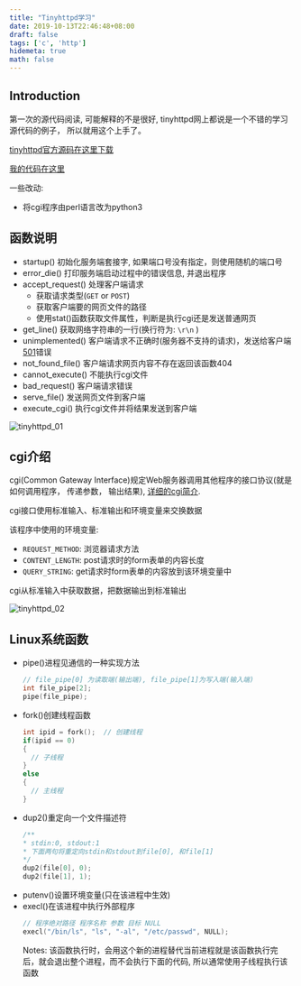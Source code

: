 ```yaml
---
title: "Tinyhttpd学习"
date: 2019-10-13T22:46:48+08:00
draft: false
tags: ['c', 'http']
hidemeta: true
math: false
---
```


## Introduction

第一次的源代码阅读, 可能解释的不是很好, tinyhttpd网上都说是一个不错的学习源代码的例子， 所以就用这个上手了。

[tinyhttpd官方源码在这里下载](https://sourceforge.net/projects/tiny-httpd/)

[我的代码在这里](https://github.com/jiaoshijie/misc_code/tree/main/c-like/tinyhttpd)

一些改动:
- 将cgi程序由perl语言改为python3

## 函数说明


- startup() 初始化服务端套接字, 如果端口号没有指定，则使用随机的端口号
- error_die() 打印服务端启动过程中的错误信息, 并退出程序
- accept_request() 处理客户端请求
  - 获取请求类型(`GET` or `POST`)
  - 获取客户端要的网页文件的路径
  - 使用stat()函数获取文件属性，判断是执行cgi还是发送普通网页
- get_line() 获取网络字符串的一行(换行符为: `\r\n` )
- unimplemented() 客户端请求不正确时(服务器不支持的请求)，发送给客户端[501](https://man.ilovefishc.com/pageHTML5/HTTP.html)错误
- not_found_file() 客户端请求网页内容不存在返回该函数404
- cannot_execute() 不能执行cgi文件
- bad_request() 客户端请求错误
- serve_file() 发送网页文件到客户端
-  execute_cgi() 执行cgi文件并将结果发送到客户端

![tinyhttpd_01](../../images/tinyhttpd_01.png)

## cgi介绍

cgi(Common Gateway Interface)规定Web服务器调用其他程序的接口协议(就是如何调用程序， 传递参数， 输出结果), [详细的cgi简介](https://blog.csdn.net/xiaominthere/article/details/32328589).

cgi接口使用标准输入、标准输出和环境变量来交换数据

该程序中使用的环境变量:
- `REQUEST_METHOD`: 浏览器请求方法
- `CONTENT_LENGTH`: post请求时的form表单的内容长度
- `QUERY_STRING`: get请求时form表单的内容放到该环境变量中

cgi从标准输入中获取数据，把数据输出到标准输出

![tinyhttpd_02](../../images/tinyhttpd_02.png)

## Linux系统函数

- pipe()进程见通信的一种实现方法
  ```c
  // file_pipe[0] 为读取端(输出端), file_pipe[1]为写入端(输入端)
  int file_pipe[2];
  pipe(file_pipe);
  ```
- fork()创建线程函数
  ```c
  int ipid = fork();  // 创建线程
  if(ipid == 0)
  {
    // 子线程
  }
  else
  {
    // 主线程
  }
  ```
- dup2()重定向一个文件描述符
  ```c
  /**
  * stdin:0, stdout:1
  * 下面两句将重定向stdin和stdout到file[0], 和file[1]
  */
  dup2(file[0], 0);
  dup2(file[1], 1);
  ```
- putenv()设置环境变量(只在该进程中生效)
- execl()在该进程中执行外部程序
  ```c
  // 程序绝对路径 程序名称 参数 目标 NULL
  execl("/bin/ls", "ls", "-al", "/etc/passwd", NULL);
  ```
  Notes: 该函数执行时，会用这个新的进程替代当前进程就是该函数执行完后，就会退出整个进程，而不会执行下面的代码, 所以通常使用子线程执行该函数
